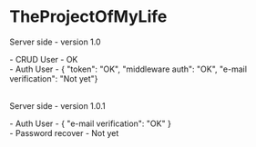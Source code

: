 # TheProjectOfMyLife

<p>Server side - version 1.0</p>
- CRUD User - OK <br>
- Auth User - {
"token": "OK", 
"middleware auth": "OK",
"e-mail verification": "Not yet"}<br><br>
<p>Server side - version 1.0.1</p>
- Auth User - {
"e-mail verification": "OK"
} <br>
- Password recover - Not yet
